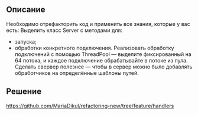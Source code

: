 ## Описание
Необходимо отрефакторить код и применить все знания, которые у вас есть:
Выделить класс Server с методами для:
- запуска;
- обработки конкретного подключения.
Реализовать обработку подключений с помощью ThreadPool — выделите фиксированный на 64 потока, и каждое подключение обрабатывайте в потоке из пула.
Сделать свервер полезнее — чтобы в сервер можно было добавлять обработчиков на определённые шаблоны путей.

## Решение
https://github.com/MariaDikul/refactoring-new/tree/feature/handlers
